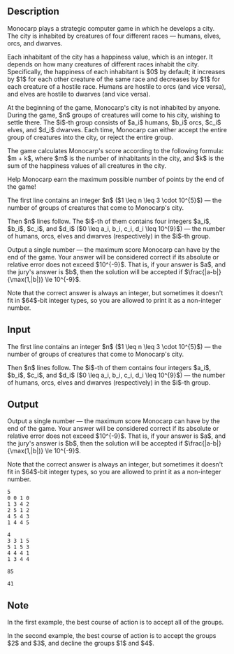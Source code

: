 ## Description

<div><p>Monocarp plays a strategic computer game in which he develops a city. The city is inhabited by creatures of four different races — humans, elves, orcs, and dwarves.</p><p>Each inhabitant of the city has a happiness value, which is an integer. It depends on how many creatures of different races inhabit the city. Specifically, the happiness of each inhabitant is $0$ by default; it increases by $1$ for each <span class="tex-font-style-bf">other</span> creature of the same race and decreases by $1$ for each creature of a hostile race. Humans are hostile to orcs (and vice versa), and elves are hostile to dwarves (and vice versa).</p><p>At the beginning of the game, Monocarp's city is not inhabited by anyone. During the game, $n$ groups of creatures will come to his city, wishing to settle there. The $i$-th group consists of $a_i$ humans, $b_i$ orcs, $c_i$ elves, and $d_i$ dwarves. Each time, Monocarp can either accept the <span class="tex-font-style-bf">entire</span> group of creatures into the city, or reject the <span class="tex-font-style-bf">entire</span> group.</p><p>The game calculates Monocarp's score according to the following formula: $m + k$, where $m$ is the number of inhabitants in the city, and $k$ is the sum of the happiness values of all creatures in the city.</p><p>Help Monocarp earn the maximum possible number of points by the end of the game!</p></div><div class="input-specification"><p>The first line contains an integer $n$ ($1 \leq n \leq 3 \cdot 10^{5}$) — the number of groups of creatures that come to Monocarp's city.</p><p>Then $n$ lines follow. The $i$-th of them contains four integers $a_i$, $b_i$, $c_i$, and $d_i$ ($0 \leq a_i, b_i, c_i, d_i \leq 10^{9}$) — the number of humans, orcs, elves and dwarves (respectively) in the $i$-th group.</p></div><div class="output-specification"><p>Output a single number — the maximum score Monocarp can have by the end of the game. Your answer will be considered correct if its absolute or relative error does not exceed $10^{-9}$. That is, if your answer is $a$, and the jury's answer is $b$, then the solution will be accepted if $\frac{|a-b|}{\max(1,|b|)} \le 10^{-9}$.</p><p>Note that the correct answer is always an integer, but sometimes it doesn't fit in $64$-bit integer types, so you are allowed to print it as a non-integer number.</p></div>

## Input

<p>The first line contains an integer $n$ ($1 \leq n \leq 3 \cdot 10^{5}$) — the number of groups of creatures that come to Monocarp's city.</p><p>Then $n$ lines follow. The $i$-th of them contains four integers $a_i$, $b_i$, $c_i$, and $d_i$ ($0 \leq a_i, b_i, c_i, d_i \leq 10^{9}$) — the number of humans, orcs, elves and dwarves (respectively) in the $i$-th group.</p>

## Output

<p>Output a single number — the maximum score Monocarp can have by the end of the game. Your answer will be considered correct if its absolute or relative error does not exceed $10^{-9}$. That is, if your answer is $a$, and the jury's answer is $b$, then the solution will be accepted if $\frac{|a-b|}{\max(1,|b|)} \le 10^{-9}$.</p><p>Note that the correct answer is always an integer, but sometimes it doesn't fit in $64$-bit integer types, so you are allowed to print it as a non-integer number.</p>





```input1
5
0 0 1 0
1 3 4 2
2 5 1 2
4 5 4 3
1 4 4 5
```




```input2
4
3 3 1 5
5 1 5 3
4 4 4 1
1 3 4 4
```




```output1
85
```




```output2
41
```



## Note

<p>In the first example, the best course of action is to accept all of the groups.</p><p>In the second example, the best course of action is to accept the groups $2$ and $3$, and decline the groups $1$ and $4$.</p>
